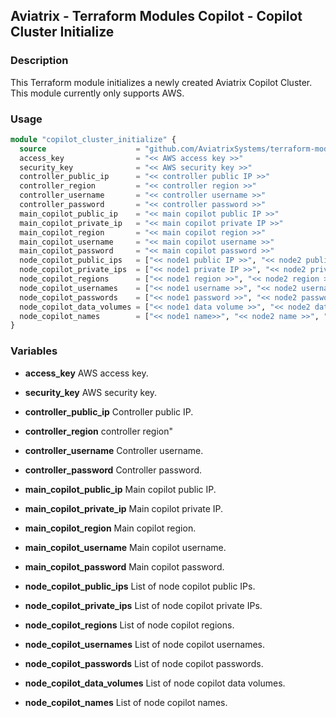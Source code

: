 ## Aviatrix - Terraform Modules Copilot - Copilot Cluster Initialize

### Description

This Terraform module initializes a newly created Aviatrix Copilot Cluster. This module currently only supports AWS.

### Usage

``` terraform
module "copilot_cluster_initialize" {
  source                    = "github.com/AviatrixSystems/terraform-module-copilot.git//copilot_cluster_initialize"
  access_key                = "<< AWS access key >>"
  security_key              = "<< AWS security key >>"
  controller_public_ip      = "<< controller public IP >>"
  controller_region         = "<< controller region >>"
  controller_username       = "<< controller username >>"
  controller_password       = "<< controller password >>"
  main_copilot_public_ip    = "<< main copilot public IP >>"
  main_copilot_private_ip   = "<< main copilot private IP >>"
  main_copilot_region       = "<< main copilot region >>"
  main_copilot_username     = "<< main copilot username >>"
  main_copilot_password     = "<< main copilot password >>"
  node_copilot_public_ips   = ["<< node1 public IP >>", "<< node2 public IP >>", "<< node3 public IP >>", ...]
  node_copilot_private_ips  = ["<< node1 private IP >>", "<< node2 private IP >>", "<< node3 private IP >>", ...]
  node_copilot_regions      = ["<< node1 region >>", "<< node2 region >>", "<< node3 region >>", ...]
  node_copilot_usernames    = ["<< node1 username >>", "<< node2 username >>", "<< node3 username >>", ...]
  node_copilot_passwords    = ["<< node1 password >>", "<< node2 password >>", "<< node3 password >>", ...]
  node_copilot_data_volumes = ["<< node1 data volume >>", "<< node2 data volume >>", "<< node3 data volume >>", ...]
  node_copilot_names        = ["<< node1 name>>", "<< node2 name >>", "<< node3 name >>", ...]
}
```

### Variables

- **access_key** 
  AWS access key.

- **security_key**
  AWS security key.

- **controller_public_ip**
  Controller public IP.

- **controller_region**
  controller region"

- **controller_username**
  Controller username.

- **controller_password**
  Controller password.

- **main_copilot_public_ip**
  Main copilot public IP.

- **main_copilot_private_ip**
  Main copilot private IP.

- **main_copilot_region**
  Main copilot region.

- **main_copilot_username**
  Main copilot username.

- **main_copilot_password**
  Main copilot password.

- **node_copilot_public_ips**
  List of node copilot public IPs.

- **node_copilot_private_ips**
  List of node copilot private IPs.

- **node_copilot_regions**
  List of node copilot regions.

- **node_copilot_usernames**
  List of node copilot usernames.

- **node_copilot_passwords**
  List of node copilot passwords.

- **node_copilot_data_volumes**
  List of node copilot data volumes.

- **node_copilot_names**
  List of node copilot names.
